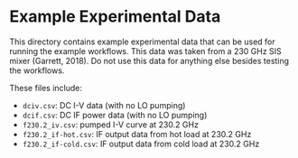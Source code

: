 Example Experimental Data
=========================

This directory contains example experimental data that can be used for running the example workflows. This data was taken from a 230 GHz SIS mixer (Garrett, 2018). Do not use this data for anything else besides testing the workflows.

These files include:
   - ``dciv.csv``: DC I-V data (with no LO pumping)
   - ``dcif.csv``: DC IF power data (with no LO pumping)
   - ``f230.2_iv.csv``: pumped I-V curve at 230.2 GHz
   - ``f230.2_if-hot.csv``: IF output data from hot load at 230.2 GHz
   - ``f230.2_if-cold.csv``: IF output data from cold load at 230.2 GHz
